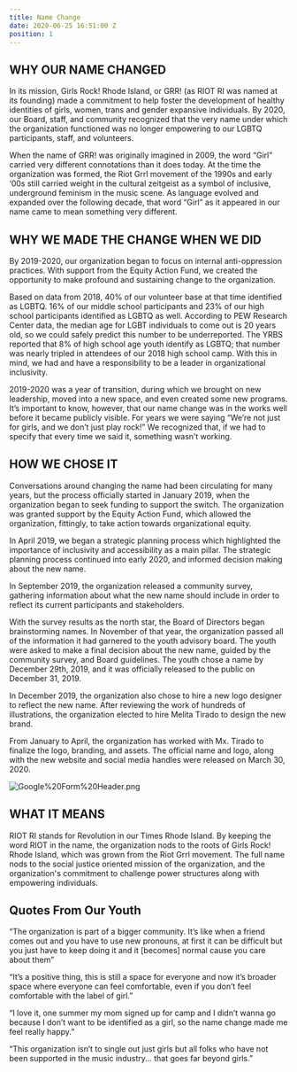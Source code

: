 ```yaml
---
title: Name Change
date: 2020-06-25 16:51:00 Z
position: 1
---
```


## WHY OUR NAME CHANGED
 
In its mission, Girls Rock! Rhode Island, or GRR! (as RIOT RI was named at its founding) made a commitment to help foster the development of healthy identities of girls, women, trans and gender expansive individuals. By 2020, our Board, staff, and community recognized that the very name under which the organization functioned was no longer empowering to our LGBTQ participants, staff, and volunteers.
 
When the name of GRR! was originally imagined in 2009, the word “Girl” carried very different connotations than it does today. At the time the organization was formed, the Riot Grrl movement of the 1990s and early ‘00s still carried weight in the cultural zeitgeist as a symbol of inclusive, underground feminism in the music scene. As language evolved and expanded over the following decade, that word “Girl” as it appeared in our name came to mean something very different.


## WHY WE MADE THE CHANGE WHEN WE DID

By 2019-2020, our organization began to focus on internal anti-oppression practices. With support from the Equity Action Fund, we created the opportunity to make profound and sustaining change to the organization.

Based on data from 2018, 40% of our volunteer base at that time identified as LGBTQ. 16% of our middle school participants and 23% of our high school participants identified as LGBTQ as well. According to PEW Research Center data, the median age for LGBT individuals to come out is 20 years old, so we could safely predict this number to be underreported.  The YRBS reported that 8% of high school age youth identify as LGBTQ; that number was nearly tripled in attendees of our 2018 high school camp. With this in mind, we had and have a responsibility to be a leader in organizational inclusivity.

2019-2020 was a year of transition, during which we brought on new leadership, moved into a new space, and even created some new programs. It’s important to know, however, that our name change was in the works well before it became publicly visible. For years we were saying “We’re not just for girls, and we don’t just play rock!” We recognized that, if we had to specify that every time we said it, something wasn’t working.

## HOW WE CHOSE IT

Conversations around changing the name had been circulating for many years, but the process officially started in January 2019, when the organization began to seek funding to support the switch. The organization was granted support by the Equity Action Fund, which allowed the organization, fittingly, to take action towards organizational equity.

In April 2019, we began a strategic planning process which highlighted the importance of inclusivity and accessibility as a main pillar. The strategic planning process continued into early 2020, and informed decision making about the new name. 

In September 2019, the organization released a community survey, gathering information about what the new name should include in order to reflect its current participants and stakeholders.

With the survey results as the north star, the Board of Directors began brainstorming names. In November of that year, the organization passed all of the information it had garnered to the youth advisory board. The youth were asked to make a final decision about the new name, guided by the community survey, and Board guidelines. The youth chose a name by December 29th, 2019, and it was officially released to the public on December 31, 2019. 

In December 2019, the organization also chose to hire a new logo designer to reflect the new name. After reviewing the work of hundreds of illustrations, the organization elected to hire Melita Tirado to design the new brand. 

From January to April, the organization has worked with Mx. Tirado to finalize the logo, branding, and assets. The official name and logo, along with the new website and social media handles were released on March 30, 2020.

![Google%20Form%20Header.png](/uploads/Google%20Form%20Header.png)


## WHAT IT MEANS

RIOT RI stands for Revolution in our Times Rhode Island. By keeping the word RIOT in the name, the organization nods to the roots of Girls Rock! Rhode Island, which was grown from the Riot Grrl movement. The full name nods to the social justice oriented mission of the organization, and the organization's commitment to challenge power structures along with empowering individuals. 

## Quotes From Our Youth

“The organization is part of a bigger community. It’s like when a friend comes out and you have to use new pronouns, at first it can be difficult but you just have to keep doing it and it [becomes] normal cause you care about them”

“It’s a positive thing, this is still a space for everyone and now it’s broader space where everyone can feel comfortable, even if you don’t feel comfortable with the label of girl.” 
 
“I love it, one summer my mom signed up for camp and I didn’t wanna go because I don’t want to be identified as a girl, so the name change made me feel really happy.”

“This organization isn’t to single out just girls but all folks who have not been supported in the music industry... that goes far beyond girls.”


